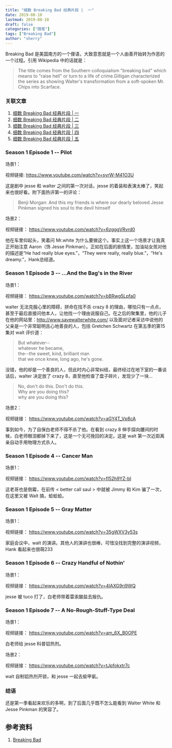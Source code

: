 ```yaml
---
title: "细数 Breaking Bad 经典片段 |  一" 
date: 2019-08-10
lastmod: 2019-08-10
draft: false
categories: ["随笔"]
tags: ["Breaking Bad"]
author: "sherry"
---
```

Breaking Bad 是美国南方的一个俚语，大致意思就是一个人由善开始转为作恶的一个过程。引用 Wikipedia 中的话就是：

> The title comes from the Southern colloquialism "breaking bad" which means to "raise hell" or turn to a life of crime.Gilligan characterized the series as showing Walter's transformation from a soft-spoken Mr. Chips into Scarface. 

<!--more-->

### 关联文章

1. [细数 Breaking Bad 经典片段 | 一](https://ireflux.github.io/snow/post/the-classic-scene-of-breaking-bad-1)
2. [细数 Breaking Bad 经典片段 | 二](https://ireflux.github.io/snow/post/the-classic-scene-of-breaking-bad-2)
3. [细数 Breaking Bad 经典片段 | 三](https://ireflux.github.io/snow/post/the-classic-scene-of-breaking-bad-3)
4. [细数 Breaking Bad 经典片段 | 四](https://ireflux.github.io/snow/post/the-classic-scene-of-breaking-bad-4)
5. [细数 Breaking Bad 经典片段 | 五](https://ireflux.github.io/snow/post/the-classic-scene-of-breaking-bad-5)

### Season 1 Episode 1 -- Pilot

场景1：

视频链接: https://www.youtube.com/watch?v=syrW-M41O3U

这是剧中 jesse 和 walter 之间的第一次对话，jesse 的着装和表演太棒了，笑起来也很好看。附下面热评第一的评论：

> Benji Morgan: And this my friends is where our dearly beloved Jesse Pinkman signed his soul to the devil himself

场景2：

视频链接： https://www.youtube.com/watch?v=6zgggVRvrd0

他在车里仰起头，笑着问 Mr.white 为什么要做这个。事实上这一个场景才让我真正开始注意 Aaron（饰 Jesse Pinkman）。正如在后面的剧情里，加油站女孩对他的描述是“He had really blue eyes.”，“They were really, really blue.”，“He's dreamy.”，Hank总结道。

### Season 1 Episode 3 -- ...And the Bag's in the River

场景1：

视频链接： https://www.youtube.com/watch?v=bBRwg5Lpfa0

walter 无法克服心里的障碍，拼命在找不杀 crazy 8 的理由，哪怕只有一点点，甚至于最后直接问他本人，让他找一个理由说服自己。在之后的聚集里，他的儿子在他的网站里：http://www.savewalterwhite.com/ 以及面对记者采访中说他的父亲是一个非常聪明且心地善良的人，包括 Gretchen Schwartz 在第五季的第15集对 walt 评价道：

> But whatever--  
whatever he became,  
the--the sweet, kind, brilliant man  
that we once knew, long ago, he's gone.

没错，他的却是一个善良的人，但此时内心非常纠结，最终经过在地下室的一番谈话后，walter 决定放了 crazy 8，直至他检查了盘子碎片，发现少了一块...

> No, don't do this. Don't do this.  
> Why are you doing this?  
> why are you doing this?

场景2：

视频链接： https://www.youtube.com/watch?v=aGY4T_Vp8cA

事到如今，为了自保白老师不得不杀了他。在看到 crazy 8 伸手探向腰间的时候，白老师眼泪都掉下来了，这是一个无可挽回的决定。这是 walt 第一次近距离亲自动手用物理方式杀人。

### Season 1 Episode 4 -- Cancer Man

场景1：

视频链接： https://www.youtube.com/watch?v=fI52h9YZ-bI

这老哥也是倒霉，在前传 < better call saul > 中就被 Jimmy 和 Kim 骗了一次，在这里又被 Walt 搞，蛤蛤蛤。

### Season 1 Episode 5 -- Gray Matter

场景1：

视频链接： https://www.youtube.com/watch?v=35gWXV3y53s

家庭会议中，walt 的演讲。其他人的演讲也很棒，可惜没找到完整的演讲视频，Hank 看起来也很萌233

### Season 1 Episode 6 -- Crazy Handful of Nothin'

场景1：

视频链接： https://www.youtube.com/watch?v=4IAXG9rj9WQ

jesse 被 tuco 打了，白老师带着雷汞酸盐去报仇。

### Season 1 Episode 7 -- A No-Rough-Stuff-Type Deal

场景1：

视频链接： https://www.youtube.com/watch?v=am_6X_B0OPE

白老师给 jesse 科普铝热剂。

场景2：

视频链接： https://www.youtube.com/watch?v=tJpfokxtr7c

walt 自制铝热剂开锁，和 jesse 一起去偷甲氨。

### 结语

还是第一季看起来欢乐的多啊，到了后面几乎既不怎么能看到 Walter White 和 Jesse Pinkman 的笑容了。

## 参考资料

1. [Breaking Bad](https://en.wikipedia.org/wiki/Breaking_Bad)
